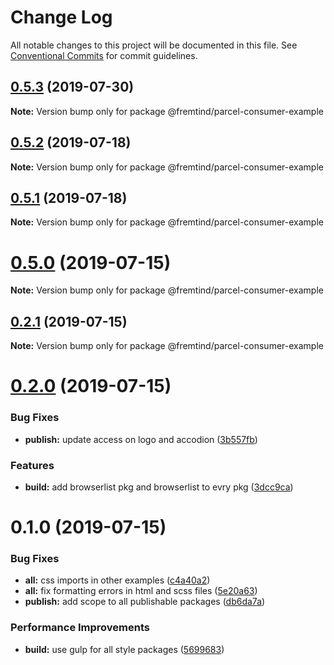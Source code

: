 # Change Log

All notable changes to this project will be documented in this file.
See [Conventional Commits](https://conventionalcommits.org) for commit guidelines.

## [0.5.3](https://github.com/fremtind/jokul/compare/@fremtind/parcel-consumer-example@0.5.2...@fremtind/parcel-consumer-example@0.5.3) (2019-07-30)

**Note:** Version bump only for package @fremtind/parcel-consumer-example





## [0.5.2](https://github.com/fremtind/jokul/compare/@fremtind/parcel-consumer-example@0.5.1...@fremtind/parcel-consumer-example@0.5.2) (2019-07-18)

**Note:** Version bump only for package @fremtind/parcel-consumer-example





## [0.5.1](https://github.com/fremtind/jokul/compare/@fremtind/parcel-consumer-example@0.5.0...@fremtind/parcel-consumer-example@0.5.1) (2019-07-18)

**Note:** Version bump only for package @fremtind/parcel-consumer-example





# [0.5.0](https://github.com/fremtind/jokul/compare/@fremtind/parcel-consumer-example@0.2.1...@fremtind/parcel-consumer-example@0.5.0) (2019-07-15)

**Note:** Version bump only for package @fremtind/parcel-consumer-example





## [0.2.1](https://github.com/fremtind/jokul/compare/@fremtind/parcel-consumer-example@0.2.0...@fremtind/parcel-consumer-example@0.2.1) (2019-07-15)

**Note:** Version bump only for package @fremtind/parcel-consumer-example





# [0.2.0](https://github.com/fremtind/jokul/compare/@fremtind/parcel-consumer-example@0.1.0...@fremtind/parcel-consumer-example@0.2.0) (2019-07-15)

### Bug Fixes

-   **publish:** update access on logo and accodion ([3b557fb](https://github.com/fremtind/jokul/commit/3b557fb))

### Features

-   **build:** add browserlist pkg and browserlist to evry pkg ([3dcc9ca](https://github.com/fremtind/jokul/commit/3dcc9ca))

# 0.1.0 (2019-07-15)

### Bug Fixes

-   **all:** css imports in other examples ([c4a40a2](https://github.com/fremtind/jokul/commit/c4a40a2))
-   **all:** fix formatting errors in html and scss files ([5e20a63](https://github.com/fremtind/jokul/commit/5e20a63))
-   **publish:** add scope to all publishable packages ([db6da7a](https://github.com/fremtind/jokul/commit/db6da7a))

### Performance Improvements

-   **build:** use gulp for all style packages ([5699683](https://github.com/fremtind/jokul/commit/5699683))
